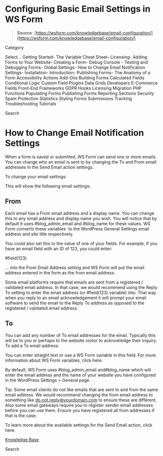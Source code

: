 # Configuring Basic Email Settings in WS Form

> **Source**: [https://wsform.com/knowledgebase/email-configuration/](https://wsform.com/knowledgebase/email-configuration/)


Category

Select...
 Getting Started- The Variable Cheat Sheet- Licensing- Adding Forms to Your Website- Creating a Form- Debug Console - Testing and Debugging Forms- Global Settings- How to Change Email Notification Settings- Installation- Introduction- Publishing Forms- The Anatomy of a Form Accessibility Actions Add-Ons Building Forms Calculated Fields Conditional Logic Custom Field Plugins Data Grids Developers E-Commerce Fields Front-End Frameworks GDPR Hooks Licensing Migration PHP Functions Populating Forms Publishing Forms Reporting Sections Security Spam Protection Statistics Styling Forms Submissions Tracking Troubleshooting Tutorials

Search

# How to Change Email Notification Settings

When a form is saved or submitted, WS Form can send one or more emails. You can change who an email is sent to by changing the To and From email addresses in the Send Email action settings.

To change your email settings:

This will show the following email settings:

## From

Each email has a From email address and a display name. You can change this to any email address and display name you wish. You will notice that by default it uses #blog_admin_email and #blog_name for these values. WS Form converts these variables  to the WordPress General Settings email address and site title respectively.

You could also set this to the value of one of your fields. For example, if you have an email field with an ID of 123, you could enter:

#field(123)

… into the From Email Address setting and WS Form will put the email address entered in the form as the from email address.

Some email platforms require that emails are sent from a registered / validated email address. In that case, we would recommend using the Reply To setting to enter the email address (or #field(123) variable) into. That way when you reply to an email acknowledgement it will prompt your email software to send the email to the Reply To address as opposed to the registered / validated email address.

## To

You can add any number of To email addresses for the email. Typically this will be to you or perhaps to the website visitor to acknowledge their inquiry. To add a To email address:

You can enter straight text or use a WS Form variable in this field. For more information about WS Form variables, click here.

By default, WS Form uses #blog_admin_email and#blog_name which will enter the email address and the name of your website you have configured in the WordPress Settings > General page.

Tip: Some email clients do not like emails that are sent to and from the same email address. We would recommend changing the from email address to something like do.not.reply@yourdomain.com to ensure these are different. Also some email gateways require you to register sender email addresses before you can use them. Ensure you have registered all from addresses if that is the case.

To learn more about the available settings for the Send Email action, click here.

 

[Knowledge Base](https://wsform.com/knowledgebase/)

Search

